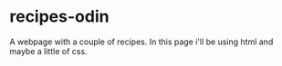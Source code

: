 # recipes-odin

A webpage with a couple of recipes. 
In this page i'll be using html and maybe a little of css.